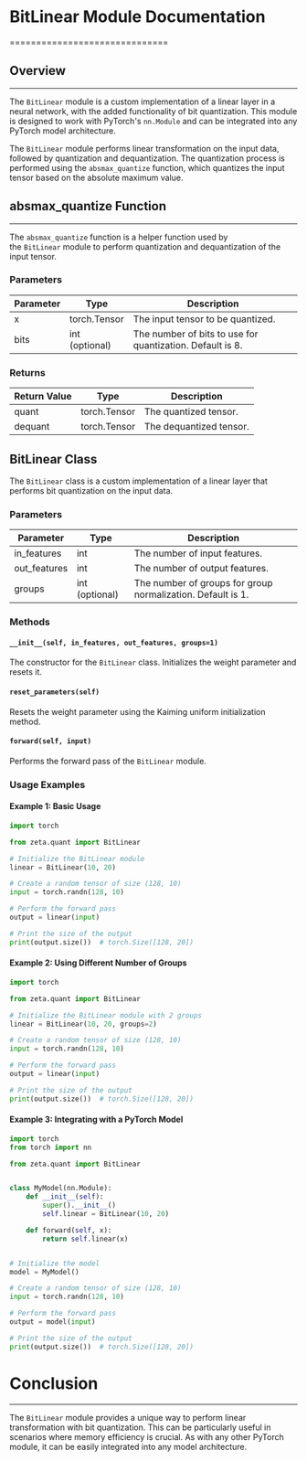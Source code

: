 # BitLinear Module Documentation
==============================

## Overview
--------

The `BitLinear` module is a custom implementation of a linear layer in a neural network, with the added functionality of bit quantization. This module is designed to work with PyTorch's `nn.Module` and can be integrated into any PyTorch model architecture.

The `BitLinear` module performs linear transformation on the input data, followed by quantization and dequantization. The quantization process is performed using the `absmax_quantize` function, which quantizes the input tensor based on the absolute maximum value.

## absmax_quantize Function
------------------------

The `absmax_quantize` function is a helper function used by the `BitLinear` module to perform quantization and dequantization of the input tensor.

### Parameters

| Parameter | Type | Description |
| --- | --- | --- |
| x | torch.Tensor | The input tensor to be quantized. |
| bits | int (optional) | The number of bits to use for quantization. Default is 8. |

### Returns

| Return Value | Type | Description |
| --- | --- | --- |
| quant | torch.Tensor | The quantized tensor. |
| dequant | torch.Tensor | The dequantized tensor. |

BitLinear Class
---------------

The `BitLinear` class is a custom implementation of a linear layer that performs bit quantization on the input data.

### Parameters

| Parameter | Type | Description |
| --- | --- | --- |
| in_features | int | The number of input features. |
| out_features | int | The number of output features. |
| groups | int (optional) | The number of groups for group normalization. Default is 1. |

### Methods

#### `__init__(self, in_features, out_features, groups=1)`

The constructor for the `BitLinear` class. Initializes the weight parameter and resets it.

#### `reset_parameters(self)`

Resets the weight parameter using the Kaiming uniform initialization method.

#### `forward(self, input)`

Performs the forward pass of the `BitLinear` module.

### Usage Examples

#### Example 1: Basic Usage

```python
import torch

from zeta.quant import BitLinear

# Initialize the BitLinear module
linear = BitLinear(10, 20)

# Create a random tensor of size (128, 10)
input = torch.randn(128, 10)

# Perform the forward pass
output = linear(input)

# Print the size of the output
print(output.size())  # torch.Size([128, 20])
```


#### Example 2: Using Different Number of Groups

```python
import torch

from zeta.quant import BitLinear

# Initialize the BitLinear module with 2 groups
linear = BitLinear(10, 20, groups=2)

# Create a random tensor of size (128, 10)
input = torch.randn(128, 10)

# Perform the forward pass
output = linear(input)

# Print the size of the output
print(output.size())  # torch.Size([128, 20])
```

#### Example 3: Integrating with a PyTorch Model

```python
import torch
from torch import nn

from zeta.quant import BitLinear


class MyModel(nn.Module):
    def __init__(self):
        super().__init__()
        self.linear = BitLinear(10, 20)

    def forward(self, x):
        return self.linear(x)


# Initialize the model
model = MyModel()

# Create a random tensor of size (128, 10)
input = torch.randn(128, 10)

# Perform the forward pass
output = model(input)

# Print the size of the output
print(output.size())  # torch.Size([128, 20])
```


# Conclusion
----------

The `BitLinear` module provides a unique way to perform linear transformation with bit quantization. This can be particularly useful in scenarios where memory efficiency is crucial. As with any other PyTorch module, it can be easily integrated into any model architecture.